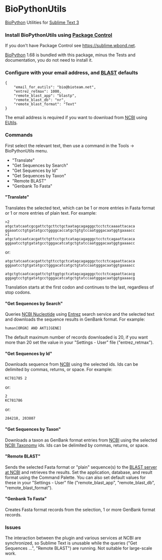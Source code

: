 BioPythonUtils
==============

[BioPython](http://biopython.org) Utilities for [Sublime Text 3](http://www.sublimetext.com/3)

### Install BioPythonUtils using [Package Control](https://sublime.wbond.net)

If you don't have Package Control see https://sublime.wbond.net.

[BioPython](http://biopython.org) 1.68 is bundled with this package, minus the Tests and
documentation, you do not need to install it.

### Configure with your email address, and [BLAST](http://blast.ncbi.nlm.nih.gov/Blast.cgi) defaults

~~~~
{
    "email_for_eutils": "bio@bioteam.net",
    "entrez_retmax": 1000,
    "remote_blast_app": "blastp",
    "remote_blast_db": "nr",
    "remote_blast_format": "Text"
}
~~~~

The email address is required if you want to download from [NCBI](http://www.ncbi.nlm.nih.gov)
using [EUtils](http://www.ncbi.nlm.nih.gov/books/NBK25500).

### Commands

First select the relevant text, then use a command in the Tools -> BioPythonUtils menu.


* "Translate"
* "Get Sequences by Search"
* "Get Sequences by Id"
* "Get Sequences by Taxon"
* "Remote BLAST"
* "Genbank To Fasta"

#### "Translate"

Translates the selected text, which can be 1 or more entries in Fasta format or 1 or more
entries of plain text. For example:
~~~~
>2
atgctatcaatcgcgattctgcttctgctaatagcagagggctcctctcaaaattacaca
ggaaatcctgtgatatgcctggggcaccatgctgtgtccaatgggacaatggtgaaaacc
>1
atgctatcaatcacgattctgttcctgctcatagcagagggctcctctcagaattacaca
gggaatcctgtgatatgcctgggacatcatgctgtatccaatgggacaatggtgaaaacc
~~~~
or:
~~~~
atgctatcaatcacgattctgttcctgctcatagcagagggctcctctcagaattacaca
gggaatcctgtgatatgcctgggacatcatgctgtatccaatgggacaatggtgaaaacc

atgctgtcaatcacgattctgttggtgctcatagcagagggctcctctcagaattacacg
gggagtcctgtgatatgcctgggacatcatgctgtatccaatgggacaatggtgaaaacg
~~~~
Translation starts at the first codon and continues to the last, regardless of stop codons.

#### "Get Sequences by Search"

Queries [NCBI Nucleotide](https://www.ncbi.nlm.nih.gov/nucleotide/) using [Entrez](https://www.ncbi.nlm.nih.gov/books/NBK184582/)
search service and the selected text and downloads the sequence results in GenBank format.
For example:
~~~~
human[ORGN] AND AKT1[GENE]
~~~~

The default maximum number of records downloaded is 20, if you want more than 20 set
the value in your "Settings - User" file ("entrez_retmax").

#### "Get Sequences by Id"

Downloads sequence from [NCBI](http://www.ncbi.nlm.nih.gov) using the selected ids. Ids can be delimited by commas,
returns, or space. For example:
~~~~
KC781785 2
~~~~
or:
~~~~
2
KC781786
~~~~
or:
~~~~
284218, 203807
~~~~

#### "Get Sequences by Taxon"

Downloads a taxon as GenBank format entries from [NCBI](http://www.ncbi.nlm.nih.gov) using the selected
[NCBI Taxonomy](http://www.ncbi.nlm.nih.gov/taxonomy) ids. Ids can be delimited by commas, returns, or space.

#### "Remote BLAST"

Sends the selected Fasta format or "plain" sequence(s) to the [BLAST server at NCBI](http://blast.ncbi.nlm.nih.gov/Blast.cgi) and retrieves the results. Set the application, database, and result format using the Command Palette. You can also set default values
for these in your "Settings - User" file ("remote_blast_app", "remote_blast_db", "remote_blast_format").

#### "Genbank To Fasta"

Creates Fasta format records from the selection, 1 or more GenBank format records.

### Issues

The interaction between the plugin and various services at NCBI are  synchronized, so Sublime Text is
unusable while the queries ("Get Sequences ...", "Remote BLAST") are running. Not suitable for large-scale work.
